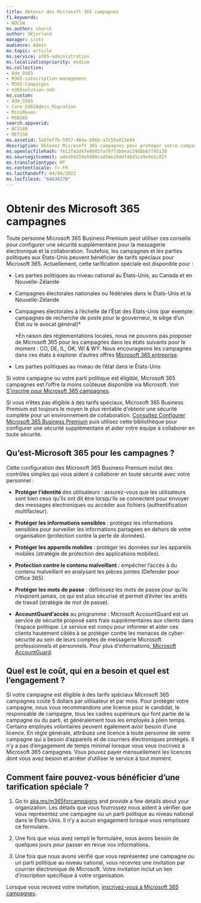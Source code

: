 ```yaml
---
title: Obtenir des Microsoft 365 campagnes
f1.keywords:
- NOCSH
ms.author: sharik
author: SKjerland
manager: scotv
audience: Admin
ms.topic: article
ms.service: o365-administration
ms.localizationpriority: medium
ms.collection:
- Adm_O365
- M365-subscription-management
- M365-Campaigns
- m365solution-smb
ms.custom:
- Adm_O365
- Core_O365Admin_Migration
- MiniMaven
- MSB365
search.appverid:
- BCS160
- MET150
ms.assetid: 5abfef7b-5957-484a-b06b-a7c55e013e44
description: Obtenez Microsoft 365 campagnes pour protéger votre campagne contre les menaces de cyber-sécurité à la messagerie, aux données et aux communications.
ms.openlocfilehash: f612fa2d47e8085fa79773bbea139d6b67f45130
ms.sourcegitcommit: adea59259a5900cad5de29ddf46d1ca9e9e1c82f
ms.translationtype: MT
ms.contentlocale: fr-FR
ms.lasthandoff: 04/04/2022
ms.locfileid: "64634270"
---
```

# <a name="get-microsoft-365-for-campaigns"></a>Obtenir des Microsoft 365 campagnes

Toute personne Microsoft 365 Business Premium peut utiliser ces conseils pour configurer une sécurité supplémentaire pour la messagerie électronique et la collaboration. Toutefois, les campagnes et les parties politiques aux États-Unis peuvent bénéficier de tarifs spéciaux pour Microsoft 365. Actuellement, cette tarification spéciale est disponible pour :

- Les parties politiques au niveau national au États-Unis, au Canada et en Nouvelle-Zélande

- Campagnes électorales nationales ou fédérales dans le États-Unis et la Nouvelle-Zélande

- Campagnes électorales à l’échelle de l’État des États-Unis (par exemple: campagnes de recherche de poste pour le gouverneur, le siège d’un État ou le avocat général)*

    *En raison des réglementations locales, nous ne pouvons pas proposer de Microsoft 365 pour les campagnes dans les états suivants pour le moment : CO, DE, IL, OK, WI & WY. Nous encourageons les campagnes dans ces états à explorer d’autres offres [Microsoft 365 entreprise](https://www.office.com/business).

- Les parties politiques au niveau de l’état dans le États-Unis

Si votre campagne ou votre parti politique est éligible, Microsoft 365 campagnes est l’offre la moins coûteuse disponible via Microsoft. Voir [S’inscrire pour Microsoft 365 campagnes](m365-campaigns-sign-up.md).  

Si vous n’êtes pas éligible à des tarifs spéciaux, Microsoft 365 Business Premium est toujours le moyen le plus rentable d’obtenir une sécurité complète pour un environnement de collaboration. [Consultez Configurer Microsoft 365 Business Premium](../business/set-up.md?toc=/microsoft-365/campaigns/toc.json&bc=/microsoft-365/campaigns/breadcrumb/toc.json) puis utilisez cette bibliothèque pour configurer une sécurité supplémentaire et aider votre équipe à collaborer en toute sécurité.

## <a name="what-does-microsoft-365-for-campaigns-include"></a>Qu’est-Microsoft 365 pour les campagnes ?

Cette configuration des Microsoft 365 Business Premium inclut des contrôles simples qui vous aident à collaborer en toute sécurité avec votre personnel :

- **Protéger l’identité** des utilisateurs : assurez-vous que les utilisateurs sont bien ceux qu’ils ont dit être lorsqu’ils se connectent pour envoyer des messages électroniques ou accéder aux fichiers (authentification multifacteur).

- **Protéger les informations sensibles** : protégez les informations sensibles pour surveiller les informations partagées en dehors de votre organisation (protection contre la perte de données).

- **Protéger les appareils mobiles** : protéger les données sur les appareils mobiles (stratégie de protection des applications mobiles).

- **Protection contre le contenu malveillant :** empêcher l’accès à du contenu malveillant en analysant les pièces jointes (Defender pour Office 365).

- **Protéger les mots de passe** : définissez les mots de passe pour qu’ils n’expirent jamais, ce qui est plus sécurisé et permet d’éviter les arrêts de travail (stratégie de mot de passe).

- **AccountGuard’accès** au programme : Microsoft AccountGuard est un service de sécurité proposé sans frais supplémentaires aux clients dans l’espace politique. Le service est conçu pour informer et aider ces clients hautement ciblés à se protéger contre les menaces de cyber-sécurité au sein de leurs comptes de messagerie Microsoft professionnels et personnels. Pour plus d’informations[, Microsoft AccountGuard](https://www.microsoftaccountguard.com/).

## <a name="what-does-it-cost-who-needs-it-and-what-is-the-commitment"></a>Quel est le coût, qui en a besoin et quel est l’engagement ?

Si votre campagne est éligible à des tarifs spéciaux Microsoft 365 campagnes coûte 5 dollars par utilisateur et par mois.
Pour protéger votre campagne, nous vous recommandons une licence pour le candidat, le responsable de campagne, tous les cadres supérieurs qui font partie de la campagne ou du parti, et généralement tous les employés à plein temps. Certains employés volontaires peuvent également avoir besoin d’une licence. En règle générale, attribuez une licence à toute personne de votre campagne qui a besoin d’appareils et de courriers électroniques protégés.
Il n’y a pas d’engagement de temps minimal lorsque vous vous inscrivez à Microsoft 365 campagnes. Vous pouvez payer mensuellement les licences dont vous avez besoin et arrêter d’utiliser le service à tout moment.

## <a name="how-do-i-qualify-for-special-pricing"></a>Comment faire pouvez-vous bénéficier d’une tarification spéciale ?

1. Go to [aka.ms/m365forcampaigns](https://aka.ms/m365forcampaigns/) and provide a few details about your organization. Les détails que vous fournissez nous aident à vérifier que vous représentez une campagne ou un parti politique au niveau national dans le États-Unis. Il n’y a aucun engagement lorsque vous remplissez ce formulaire.

2. Une fois que vous avez rempli le formulaire, nous avons besoin de quelques jours pour passer en revue vos informations.

3. Une fois que nous avons vérifié que vous représentez une campagne ou un parti politique au niveau national, vous recevrez une invitation par courrier électronique de Microsoft. Votre invitation inclut un lien d’inscription spécifique à votre organisation.

Lorsque vous recevez votre invitation, [inscrivez-vous à Microsoft 365 campagnes](m365-campaigns-sign-up.md).
